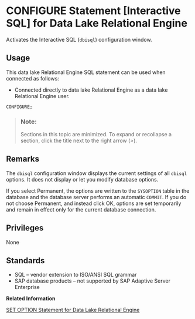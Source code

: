 <!-- loioa6161aef84f210158aedf72e43917471 -->

# CONFIGURE Statement \[Interactive SQL\] for Data Lake Relational Engine

Activates the Interactive SQL \(`dbisql`\) configuration window.



<a name="loioa6161aef84f210158aedf72e43917471__section_ovp_dvr_znb"/>

## Usage

This data lake Relational Engine SQL statement can be used when connected as follows:

-   Connected directly to data lake Relational Engine as a data lake Relational Engine user.



```
CONFIGURE;
```



> ### Note:  
> Sections in this topic are minimized. To expand or recollapse a section, click the title next to the right arrow \(*\>*\).



<a name="loioa6161aef84f210158aedf72e43917471__IQ_Usage"/>

## Remarks

The `dbisql` configuration window displays the current settings of all `dbisql` options. It does not display or let you modify database options.

If you select Permanent, the options are written to the `SYSOPTION` table in the database and the database server performs an automatic `COMMIT`. If you do not choose Permanent, and instead click OK, options are set temporarily and remain in effect only for the current database connection.



<a name="loioa6161aef84f210158aedf72e43917471__IQ_Permissions"/>

## Privileges

None



<a name="loioa6161aef84f210158aedf72e43917471__IQ_Standards"/>

## Standards

-   SQL – vendor extension to ISO/ANSI SQL grammar
-   SAP database products – not supported by SAP Adaptive Server Enterprise

**Related Information**  


[SET OPTION Statement for Data Lake Relational Engine](set-option-statement-for-data-lake-relational-engine-a625da7.md "Changes options that affect the behavior of the database and its compatibility with Transact-SQL. Setting the value of an option can change the behavior for all users or an individual user, in either a temporary or permanent scope.")

